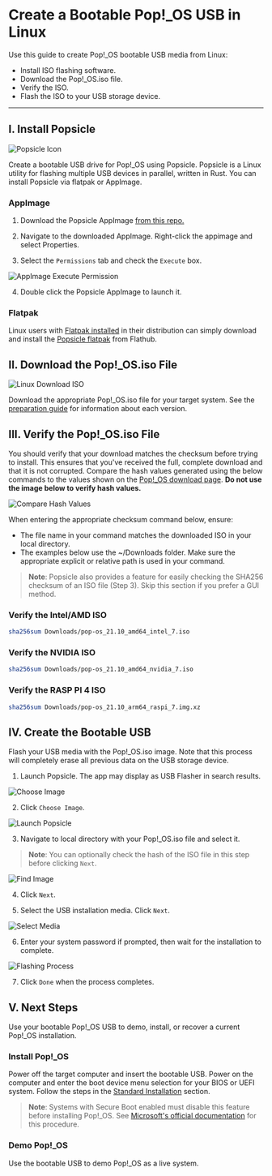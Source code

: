 # Create a Bootable Pop!_OS USB in Linux

Use this guide to create Pop!_OS bootable USB media from Linux:

- Install ISO flashing software.
- Download the Pop!_OS.iso file.
- Verify the ISO.
- Flash the ISO to your USB storage device.

---
## I. Install Popsicle

![Popsicle Icon](/images/create-bootable-usb-linux/popsicle-icon.png)

Create a bootable USB drive for Pop!_OS using Popsicle. Popsicle is a Linux utility for flashing multiple USB devices in parallel, written in Rust. You can install Popsicle via flatpak or AppImage.
### AppImage

1. Download the Popsicle AppImage [from this repo.](https://github.com/pop-os/popsicle/releases/latest)

2. Navigate to the downloaded AppImage. Right-click the appimage and select Properties.

3. Select the `Permissions` tab and check the `Execute` box.

![AppImage Execute Permission](/images/create-bootable-usb-linux/appimage-execute.png)

4. Double click the Popsicle AppImage to launch it.
### Flatpak

Linux users with [Flatpak installed](https://flatpak.org/setup/) in their distribution can simply download and install the [Popsicle flatpak](https://flathub.org/apps/details/com.system76.Popsicle) from Flathub. 


## II. Download the Pop!_OS.iso File

![Linux Download ISO](/images/create-bootable-usb-linux/using-linux-download-iso.png)

Download the appropriate Pop!_OS.iso file for your target system. See the [preparation guide](create-bootable-usb.md#standard-nvidia--ras-pi-4-isos) for information about each version.

## III. Verify the Pop!_OS.iso File

You should verify that your download matches the checksum before trying to install. This ensures that you've received the full, complete download and that it is not corrupted. Compare the hash values generated using the below commands to the values shown on the [Pop!_OS download page](https://pop.system76.com/). **Do not use the image below to verify hash values.**

![Compare Hash Values](/images/create-bootable-usb-linux/compare-hash-values.png)

When entering the appropriate checksum command below, ensure:

- The file name in your command matches the downloaded ISO in your local directory. 
- The examples below use the ~/Downloads folder. Make sure the appropriate explicit or relative path is used in your command.

>**Note**: Popsicle also provides a feature for easily checking the SHA256 checksum of an ISO file (Step 3). Skip this section if you prefer a GUI method.
### Verify the Intel/AMD ISO

```bash
sha256sum Downloads/pop-os_21.10_amd64_intel_7.iso
```

### Verify the NVIDIA ISO

```bash
sha256sum Downloads/pop-os_21.10_amd64_nvidia_7.iso
```

### Verify the RASP PI 4 ISO

```bash
sha256sum Downloads/pop-os_21.10_arm64_raspi_7.img.xz
```

## IV. Create the Bootable USB

Flash your USB media with the Pop!_OS.iso image. Note that this process will completely erase all previous data on the USB storage device.

1. Launch Popsicle. The app may display as USB Flasher in search results.

![Choose Image](/images/create-bootable-usb-linux/launch-popsicle-app.png)

2. Click `Choose Image`.

![Launch Popsicle](/images/create-bootable-usb-linux/choose-image.png)

3. Navigate to local directory with your Pop!_OS.iso file and select it.

>**Note**: You can optionally check the hash of the ISO file in this step before clicking `Next`.

![Find Image](/images/create-bootable-usb-linux/find-image.png)

4. Click `Next`. 

5. Select the USB installation media. Click `Next`.

![Select Media](/images/create-bootable-usb-linux/select-media.png)

6. Enter your system password if prompted, then wait for the installation to complete.

![Flashing Process](/images/create-bootable-usb-linux/flashing-process.png)

7. Click `Done` when the process completes. 

## V. Next Steps

Use your bootable Pop!_OS USB to demo, install, or recover a current Pop!_OS installation.

### Install Pop!_OS

Power off the target computer and insert the bootable USB. Power on the computer and enter the boot device menu selection for your BIOS or UEFI system. Follow the steps in the [Standard Installation](/Getting-Started/Installation/installation.md) section.

>**Note**: Systems with Secure Boot enabled must disable this feature before installing Pop!_OS. See [Microsoft's official documentation](https://docs.microsoft.com/en-us/windows-hardware/manufacture/desktop/disabling-secure-boot?view=windows-10) for this procedure.

### Demo Pop!_OS

Use the bootable USB to demo Pop!_OS as a live system.
<!--This chapter will be linked when completed-->
